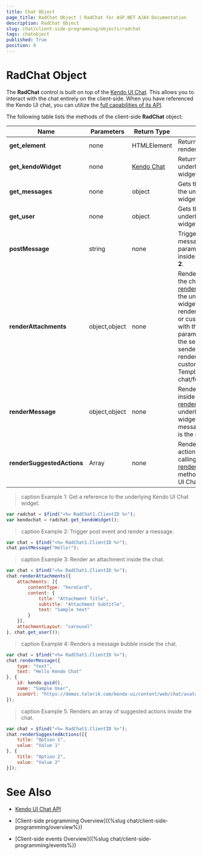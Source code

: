 ```yaml
---
title: Chat Object
page_title: RadChat Object | RadChat for ASP.NET AJAX Documentation
description: RadChat Object 
slug: chat/client-side-programming/objects/radchat
tags: chatobject
published: True
position: 0
---
```


# RadChat Object

The **RadChat** control is built on top of the [Kendo UI Chat](https://demos.telerik.com/kendo-ui/chat/index). This allows you to interact with the chat entirely on the client-side. When you have referenced the Kendo UI chat, you can utilize the [full capabilities of its API](https://docs.telerik.com/kendo-ui/api/javascript/ui/chat). 

The following table lists the methods of the client-side **RadChat** object:

|  **Name**  |  **Parameters**  |  **Return Type**  |  **Description**  |
| ------ | ------ | ------ | ------ |
| **get_element** |none|HTMLElement|Returns the HTML element rendered for the control.|
| **get_kendoWidget** |none|[Kendo Chat](https://docs.telerik.com/kendo-ui/api/javascript/ui/chat)|Returns a reference to the underlying Kendo UI Chat widget. See **Example 1**.|
| **get_messages** |none|object| Gets the [Messages property](https://docs.telerik.com/kendo-ui/api/javascript/ui/chat/configuration/messages) of the underlying Kendo UI Chat widget.|
| **get_user** |none|object|Gets the [User property](https://docs.telerik.com/kendo-ui/api/javascript/ui/chat/configuration/user) of the underlying Kendo UI Chat widget.|
| **postMessage** |string|none|Triggers the post event with the message passed as a parameter, and also renders it inside the control. See **Example 2**.|
| **renderAttachments** |object,object|none|Renders an attachment inside the chat by calling the [renderAttachments](https://docs.telerik.com/kendo-ui/api/javascript/ui/chat/methods/renderattachments) method of the underlying Kendo UI Chat widget. The attachments are rendered through a predefined or custom template, registered with the RadChat control. First parameter is the attachment, the second parameter is the sender. See **Example 3**. To render an attachment with a custom template see [Custom Templates]({%slug chat/functionality/templates%}).|
| **renderMessage** |object,object|none|Renders a message bubble inside the chat by calling the [renderMessage](https://docs.telerik.com/kendo-ui/api/javascript/ui/chat/methods/rendermessage) method of the underlying Kendo UI Chat widget. First parameter is the message, the second parameter is the sender. See **Example 4**.|
| **renderSuggestedActions** |Array|none|Renders an array of suggested actions inside the chat by calling the [renderSuggestedActions](https://docs.telerik.com/kendo-ui/api/javascript/ui/chat/methods/rendersuggestedactions) method of the underlying Kendo UI Chat widget. See **Example 5**.|

>caption  Example 1: Get a reference to the underlying Kendo UI Chat widget.
````JavaScript
var radchat = $find("<%= RadChat1.ClientID %>");
var kendochat = radchat.get_kendoWidget();
````

>caption  Example 2: Trigger post event and render a message.
````JavaScript
var chat = $find("<%= RadChat1.ClientID %>");
chat.postMessage("Hello!");
````

>caption  Example 3: Render an attachment inside the chat.
````JavaScript
var chat = $find("<%= RadChat1.ClientID %>");
chat.renderAttachments({
    attachments: [{
        contentType: "heroCard",
        content: {
            title: "Attachment Title",
            subtitle: "Attachment Subtitle",
            text: "Sample text"
        }
    }],
    attachmentLayout: "carousel"
}, chat.get_user());
````

>caption  Example 4: Renders a message bubble inside the chat.
````JavaScript
var chat = $find("<%= RadChat1.ClientID %>");
chat.renderMessage({
    type: "text",
    text: "Hello Kendo Chat"
}, {
    id: kendo.guid(),
    name: "Sample User",
    iconUrl: "https://demos.telerik.com/kendo-ui/content/web/chat/avatar.png"
});
````

>caption  Example 5: Renders an array of suggested actions inside the chat.
````JavaScript
var chat = $find("<%= RadChat1.ClientID %>");
chat.renderSuggestedActions([{
    title: "Option 1",
    value: "Value 1"
}, {
    title: "Option 2",
    value: "Value 2"
}]);
````

# See Also

 * [Kendo UI Chat API](https://docs.telerik.com/kendo-ui/api/javascript/ui/chat)

 * [Client-side programming Overview]({%slug chat/client-side-programming/overview%})

 * [Client-side events Overview]({%slug chat/client-side-programming/events%})

